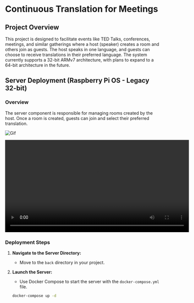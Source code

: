 # Continuous Translation for Meetings

## Project Overview

This project is designed to facilitate events like TED Talks, conferences, meetings, and similar gatherings where a host (speaker) creates a room and others join as guests. The host speaks in one language, and guests can choose to receive translations in their preferred language. The system currently supports a 32-bit ARMv7 architecture, with plans to expand to a 64-bit architecture in the future.

## Server Deployment (Raspberry Pi OS - Legacy 32-bit)

### Overview

The server component is responsible for managing rooms created by the host. Once a room is created, guests can join and select their preferred translation.

![Gif](./docs/host_gif.gif)

<video src="./docs/full_host.mp4" controls width="600"></video>

### Deployment Steps

1. **Navigate to the Server Directory:**

    - Move to the `back` directory in your project.

2. **Launch the Server:**

    - Use Docker Compose to start the server with the `docker-compose.yml` file.

    ```bash
    docker-compose up -d
    ```
